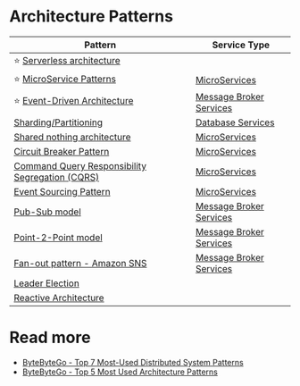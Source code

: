 # Architecture Patterns

| Pattern                                                                                                                           | Service Type                                      |
|-----------------------------------------------------------------------------------------------------------------------------------|---------------------------------------------------|
| :star: [Serverless architecture](Serverless.md)                                                                                   |                                                   |
| :star: [MicroService Patterns](Microservices/Readme.md)                                                                           | [MicroServices](../3_MicroServices/Readme.md)     |
| :star: [Event-Driven Architecture](EventDrivenArchitecture/Readme.md)                                                             | [Message Broker Services](../2_MessageBrokersEDA) |
| [Sharding/Partitioning](../1_Databases/3_Scalability-Techniques/PartitioningSharding/Readme.md)                                   | [Database Services](../1_Databases/)              |
| [Shared nothing architecture](Microservices/SharedNothingArchitecture.md)                                                         | [MicroServices](../3_MicroServices/Readme.md)     |
| [Circuit Breaker Pattern](Resilience/CircuitBreaker.md)                                                                           | [MicroServices](../3_MicroServices/Readme.md)     |
| [Command Query Responsibility Segregation (CQRS)](Microservices/CQRS.md)                                                          | [MicroServices](../3_MicroServices/Readme.md)     |
| [Event Sourcing Pattern](Microservices/EventSourcing.md)                                                                          | [MicroServices](../3_MicroServices/Readme.md)     |
| [Pub-Sub model](EventDrivenArchitecture/PubSubModel.md)                                                                           | [Message Broker Services](../2_MessageBrokersEDA) |
| [Point-2-Point model](EventDrivenArchitecture/PointToPointModel.md)                                                               | [Message Broker Services](../2_MessageBrokersEDA) |
| [Fan-out pattern - Amazon SNS](https://github.com/Anshul619/AWS-Services/tree/main/4_MessageBrokers/AmazonSNS.md)                 | [Message Broker Services](../2_MessageBrokersEDA) |
| [Leader Election](LeaderElection.md)                                                                                              |                                                   |
| [Reactive Architecture](https://medium.com/big-data-cloud-computing-and-distributed-systems/reactive-architecture-i-5652f944f8fb) |                                                   |

# Read more
- [ByteByteGo - Top 7 Most-Used Distributed System Patterns](https://www.youtube.com/watch?v=nH4qjmP2KEE)
- [ByteByteGo - Top 5 Most Used Architecture Patterns](https://www.youtube.com/watch?v=f6zXyq4VPP8)